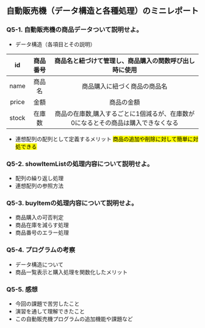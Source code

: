 ## 自動販売機（データ構造と各種処理）のミニレポート
### Q5-1. 自動販売機の商品データついて説明せよ。
* データ構造（各項目とその説明）  

|id|商品番号|商品名と紐づけて管理し、商品購入の関数呼び出し時に使用|
|:---:|:---:|:---:|
|name|商品名|商品購入に紐づく商品の商品名|
|price|金額|商品の金額|
|stock|在庫数|商品の在庫数,購入するごとに1個減るが、在庫数が0になるとその商品は購入できなくなる|
* 連想配列の配列として定義するメリット  <mark>商品の追加や削除に対して簡単に対処できる</mark>
### Q5-2. showItemListの処理内容について説明せよ。
* 配列の繰り返し処理
* 連想配列の参照方法
### Q5-3. buyItemの処理内容について説明せよ。
* 商品購入の可否判定
* 商品在庫を減らす処理
* 商品番号のエラー処理
### Q5-4. プログラムの考察
* データ構造について
* 商品一覧表示と購入処理を関数化したメリット
### Q5-5. 感想
* 今回の課題で苦労したこと
* 演習を通して理解できたこと
* この自動販売機プログラムの追加機能や課題など

